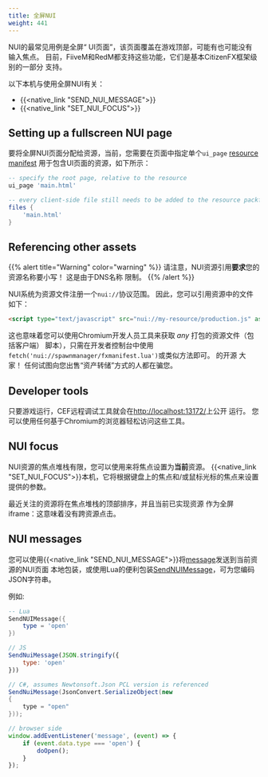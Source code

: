 ```yaml
---
title: 全屏NUI
weight: 441
---
```


NUI的最常见用例是全屏“ UI页面”，该页面覆盖在游戏顶部，可能有也可能没有
输入焦点。 目前，FiiveM和RedM都支持这些功能，它们是基本CitizenFX框架级别的一部分
支持。

以下本机与使用全屏NUI有关：

* {{<native_link "SEND_NUI_MESSAGE">}}
* {{<native_link "SET_NUI_FOCUS">}}

## Setting up a fullscreen NUI page
要将全屏NUI页面分配给资源，当前，您需要在页面中指定单个`ui_page`
[resource manifest][resource-manifest] 用于包含UI页面的资源，如下所示：

```lua
-- specify the root page, relative to the resource
ui_page 'main.html'

-- every client-side file still needs to be added to the resource packfile!
files {
    'main.html'
}
```

## Referencing other assets
{{% alert title="Warning" color="warning" %}}
请注意，NUI资源引用**要求**您的资源名称要小写！ 这是由于DNS名称
限制。
{{% /alert %}}

NUI系统为资源文件注册一个`nui://`协议范围。 因此，您可以引用资源中的文件
如下：

```html
<script type="text/javascript" src="nui://my-resource/production.js" async></script>
```

这也意味着您可以使用Chromium开发人员工具来获取 _any_ 打包的资源文件（包括客户端）
脚本），只需在开发者控制台中使用`fetch('nui://spawnmanager/fxmanifest.lua')`或类似方法即可。 的开源
大家！ 任何试图向您出售“资产转储”方式的人都在骗您。

<!-- #GAMETODO: block this? but then we'll get NUI bypasses.. eww -->

## Developer tools
只要游戏运行，CEF远程调试工具就会在[http://localhost:13172/](http://localhost:13172/)上公开
运行。 您可以使用任何基于Chromium的浏览器轻松访问这些工具。

<!-- #GAMETODO: support this natively using a pop-up window/console shortcut? -->

## NUI focus
NUI资源的焦点堆栈有限，您可以使用来将焦点设置为**当前**资源。
{{<native_link "SET_NUI_FOCUS">}}本机，它将根据键盘上的焦点和/或鼠标光标的焦点来设置
提供的参数。

最近关注的资源将在焦点堆栈的顶部排序，并且当前已实现资源
作为全屏iframe：这意味着没有跨资源点击。

## NUI messages
您可以使用{{<native_link "SEND_NUI_MESSAGE">}}将[message][mdn-messages]发送到当前资源的NUI页面
本地包装，或使用Lua的便利包装[SendNUIMessage][send-nui-message]，可为您编码JSON字符串。

例如:

```lua
-- Lua
SendNUIMessage({
    type = 'open'
})
```

```js
// JS
SendNuiMessage(JSON.stringify({
    type: 'open'
}))
```

```csharp
// C#, assumes Newtonsoft.Json PCL version is referenced
SendNuiMessage(JsonConvert.SerializeObject(new
{
    type = "open"
}));
```

```js
// browser side
window.addEventListener('message', (event) => {
    if (event.data.type === 'open') {
        doOpen();
    }
});
```

[mdn-messages]: https://developer.mozilla.org/en-US/docs/Web/API/Window/postMessage#The_dispatched_event
[send-nui-message]: /docs/scripting-reference/runtimes/lua/functions/SendNUIMessage
[resource-manifest]: /docs/scripting-reference/resource-manifest/resource-manifest
